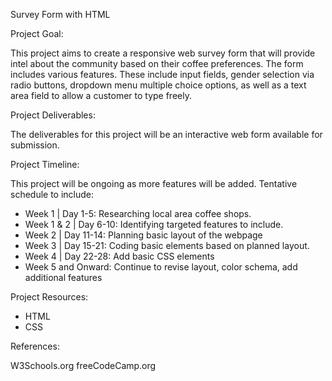 Survey Form with HTML

Project Goal:

This project aims to create a responsive web survey form that will provide intel about the community based on their coffee preferences. The form includes various features. These include input fields, gender selection via radio buttons, dropdown menu multiple choice options, as well as a text area field to allow a customer to type freely.


Project Deliverables:

The deliverables for this project will be an interactive web form available for submission.

Project Timeline:

This project will be ongoing as more features will be added. Tentative schedule to include:
 - Week 1 | Day 1-5: Researching local area coffee shops.
 - Week 1 & 2 | Day 6-10: Identifying targeted features to include.
 - Week 2 | Day 11-14: Planning basic layout of the webpage
 - Week 3 | Day 15-21: Coding basic elements based on planned layout.
 - Week 4 | Day 22-28: Add basic CSS elements
 - Week 5 and Onward: Continue to revise layout, color schema, add additional features

Project Resources:
 - HTML
 - CSS

References: 

W3Schools.org
freeCodeCamp.org